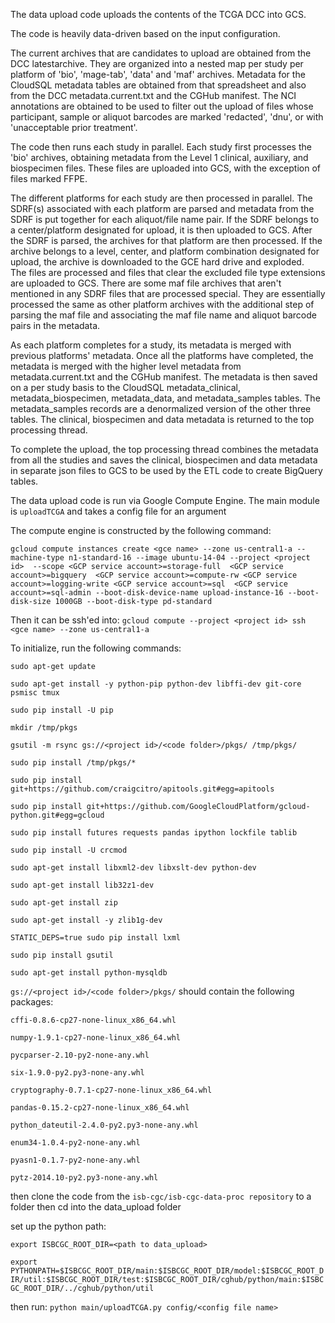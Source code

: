 The data upload code uploads the contents of the TCGA DCC into GCS.

The code is heavily data-driven based on the input configuration.

The current archives that are candidates to upload are obtained from the DCC latestarchive.  They are organized into a nested map 
per study per platform of 'bio', 'mage-tab', 'data' and 'maf' archives.  Metadata for the CloudSQL metadata tables are obtained from 
that spreadsheet and also from the DCC metadata.current.txt and the CGHub manifest.  The NCI annotations are obtained to be used to 
filter out the upload of files whose participant, sample or aliquot barcodes are marked 'redacted', 'dnu', or with 'unacceptable prior 
treatment'.

The code then runs each study in parallel.  Each study first processes the 'bio' archives, obtaining metadata from the Level 1 clinical, 
auxiliary, and biospecimen files.  These files are uploaded into GCS, with the exception of files marked FFPE.

The different platforms for each study are then processed in parallel.  The SDRF(s) associated with each platform are parsed and 
metadata from the SDRF is put together for each aliquot/file name pair.  If the SDRF belongs to a center/platform designated for upload, 
it is then uploaded to GCS.  After the SDRF is parsed, the archives for that platform are then processed.  If the archive  belongs to a 
level, center, and platform combination designated for upload, the archive is downloaded to the GCE hard drive and exploded.  
The files are processed and files that clear the excluded file type extensions are uploaded to GCS.  There are some maf file archives 
that aren't mentioned in any SDRF files that are processed special.  They are essentially processed the same as other platform archives 
with the additional step of parsing the maf file and associating the maf file name and aliquot barcode pairs in the metadata.

As each platform completes for a study, its metadata is merged with previous platforms' metadata.  Once all the platforms have completed, 
the metadata is merged with the higher level metadata from metadata.current.txt and the CGHub manifest.  The metadata is then saved on a 
per study basis to the CloudSQL metadata_clinical, metadata_biospecimen, metadata_data, and metadata_samples tables.  The 
metadata_samples records are a denormalized version of the other three tables.  The clinical, biospecimen and data metadata is returned to 
the top processing thread.

To complete the upload, the top processing thread combines the metadata from all the studies and saves the clinical, biospecimen and data 
metadata in separate json files to GCS to be used by the ETL code to create BigQuery tables.

The data upload code is run via Google Compute Engine.  The main module is `uploadTCGA` and takes a config file for an argument

The compute engine is constructed by the following command:

`gcloud compute instances create <gce name> --zone us-central1-a --machine-type n1-standard-16 --image ubuntu-14-04 --project <project id> 
	--scope <GCP service account>=storage-full  <GCP service account>=bigquery 
	<GCP service account>=compute-rw <GCP service account>=logging-write <GCP service account>=sql 
	<GCP service account>=sql-admin --boot-disk-device-name upload-instance-16 --boot-disk-size 1000GB --boot-disk-type pd-standard`

Then it can be ssh'ed into: `gcloud compute --project <project id> ssh <gce name> --zone us-central1-a`

To initialize, run the following commands:

`sudo apt-get update `

`sudo apt-get install -y python-pip python-dev libffi-dev git-core psmisc tmux `

`sudo pip install -U pip `

`mkdir /tmp/pkgs `

`gsutil -m rsync gs://<project id>/<code folder>/pkgs/ /tmp/pkgs/ `

`sudo pip install /tmp/pkgs/* `

`sudo pip install git+https://github.com/craigcitro/apitools.git#egg=apitools `

`sudo pip install git+https://github.com/GoogleCloudPlatform/gcloud-python.git#egg=gcloud `

`sudo pip install futures requests pandas ipython lockfile tablib `

`sudo pip install -U crcmod`

`sudo apt-get install libxml2-dev libxslt-dev python-dev `

`sudo apt-get install lib32z1-dev`

`sudo apt-get install zip`

`sudo apt-get install -y zlib1g-dev`

`STATIC_DEPS=true sudo pip install lxml`

`sudo pip install gsutil `

`sudo apt-get install python-mysqldb`

`gs://<project id>/<code folder>/pkgs/` should contain the following packages:

`cffi-0.8.6-cp27-none-linux_x86_64.whl`

`numpy-1.9.1-cp27-none-linux_x86_64.whl`

`pycparser-2.10-py2-none-any.whl`

`six-1.9.0-py2.py3-none-any.whl`

`cryptography-0.7.1-cp27-none-linux_x86_64.whl`

`pandas-0.15.2-cp27-none-linux_x86_64.whl`

`python_dateutil-2.4.0-py2.py3-none-any.whl`

`enum34-1.0.4-py2-none-any.whl`

`pyasn1-0.1.7-py2-none-any.whl`

`pytz-2014.10-py2.py3-none-any.whl`

then clone the code from the `isb-cgc/isb-cgc-data-proc repository` to a folder
then cd into the data_upload folder

set up the python path:

`export ISBCGC_ROOT_DIR=<path to data_upload>`

`export PYTHONPATH=$ISBCGC_ROOT_DIR/main:$ISBCGC_ROOT_DIR/model:$ISBCGC_ROOT_DIR/util:$ISBCGC_ROOT_DIR/test:$ISBCGC_ROOT_DIR/cghub/python/main:$ISBCGC_ROOT_DIR/../cghub/python/util`


then run: `python main/uploadTCGA.py config/<config file name>`

